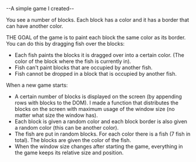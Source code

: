 --A simple game I created--

You see a number of blocks. Each block has a color and it has a border that can have another color.

THE GOAL of the game is to paint each block the same color as its border.
You can do this by dragging fish over the blocks:
- Each fish paints the blocks it is dragged over into a certain color.
  (The color of the block where the fish is currently in).
- Fish can't paint blocks that are occupied by another fish.
- Fish cannot be dropped in a block that is occupied by another fish.

When a new game starts:
- A certain number of blocks is displayed on the screen (by appending rows with blocks to the DOM).
  I made a function that distributes the blocks on the screen with maximum usage of the window size
  (no matter what size the window has).
- Each block is given a random color and each block border is also given a random color (this can be another color).
- The fish are put in random blocks. For each color there is a fish (7 fish in total).
  The blocks are given the color of the fish.
- When the window size changes after starting the game, everything in the game keeps its relative size and position.
